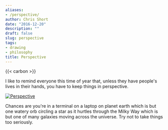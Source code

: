 ```yaml
---
aliases:
- /perspective/
author: Chris Short
date: "2016-12-20"
description: ""
draft: false
slug: perspective
tags:
- drawing
- philosophy
title: Perspective
---
```


{{< carbon >}}

I like to remind everyone this time of year that, unless they have people's lives in their hands, you have to keep things in perspective.

[![Perspective](https://shortcdn.com/chrisshort/drawings/perspective.png)](https://shortcdn.com/chrisshort/drawings/perspective.png)

Chances are you're in a terminal on a laptop on planet earth which is but one watery orb circling a star as it hurtles through the Milky Way which is but one of many galaxies moving across the universe. Try not to take things too seriously.

